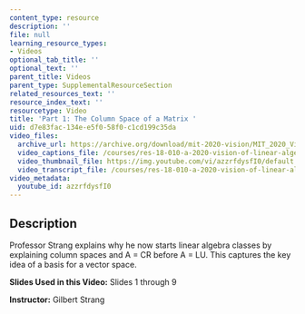 ```yaml
---
content_type: resource
description: ''
file: null
learning_resource_types:
- Videos
optional_tab_title: ''
optional_text: ''
parent_title: Videos
parent_type: SupplementalResourceSection
related_resources_text: ''
resource_index_text: ''
resourcetype: Video
title: 'Part 1: The Column Space of a Matrix '
uid: d7e83fac-134e-e5f0-58f0-c1cd199c35da
video_files:
  archive_url: https://archive.org/download/mit-2020-vision/MIT_2020_Vision_Part_1_300k.mp4
  video_captions_file: /courses/res-18-010-a-2020-vision-of-linear-algebra-spring-2020/a5df6000d5c65609952afc61bd169d39_azzrfdysfI0.vtt
  video_thumbnail_file: https://img.youtube.com/vi/azzrfdysfI0/default.jpg
  video_transcript_file: /courses/res-18-010-a-2020-vision-of-linear-algebra-spring-2020/afb8c9a0e5f28ca60d2475ea3710292b_azzrfdysfI0.pdf
video_metadata:
  youtube_id: azzrfdysfI0
---
```


Description
-----------

Professor Strang explains why he now starts linear algebra classes by explaining column spaces and A = CR before A = LU. This captures the key idea of a basis for a vector space.

**Slides Used in this Video:** Slides 1 through 9

**Instructor:** Gilbert Strang